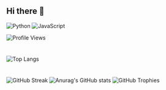 ## Hi there 👋



![Python](https://img.shields.io/badge/-Python-333?style=flat&logo=python)
![JavaScript](https://img.shields.io/badge/-JavaScript-333?style=flat&logo=javascript)





![Profile Views](https://komarev.com/ghpvc/?username=domlf&color=blueviolet)


#

![Top Langs](https://github-readme-stats.vercel.app/api/top-langs/?username=domlf&layout=compact)

#
![GitHub Streak](https://streak-stats.demolab.com/?user=domlf&theme=radical)
![Anurag's GitHub stats](https://github-readme-stats.vercel.app/api?username=domlf&show_icons=true&bg_color=00000000)
![GitHub Trophies](https://github-profile-trophy.vercel.app/?username=domlf&theme=dracula)
